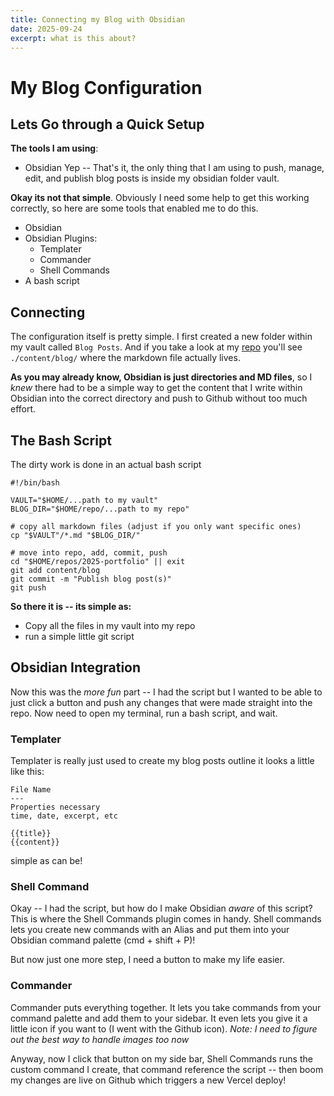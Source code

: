 ```yaml
---
title: Connecting my Blog with Obsidian
date: 2025-09-24
excerpt: what is this about?
---
```

# My Blog Configuration

## Lets Go through a Quick Setup
**The tools I am using**:
- Obsidian
Yep -- That's it, the only thing that I am using to push, manage, edit, and publish blog posts is inside my obsidian folder vault.

**Okay its not that simple**. Obviously I need some help to get this working correctly, so here are some tools that enabled me to do this.
- Obsidian
- Obsidian Plugins:
	- Templater
	- Commander
	- Shell Commands
- A bash script
## Connecting
The configuration itself is pretty simple. I first created a new folder within my vault called `Blog Posts`. And if you take a look at my [repo](https://github.com/Baguirre03/2025-portfolio) you'll see `./content/blog/` where the markdown file actually lives.

**As you may already know, Obsidian is just directories and MD files**, so I *knew* there had to be a simple way to get the content that I write within Obsidian into the correct directory and push to Github without too much effort. 

## The Bash Script
The dirty work is done in an actual bash script
```
#!/bin/bash

VAULT="$HOME/...path to my vault"
BLOG_DIR="$HOME/repo/...path to my repo"

# copy all markdown files (adjust if you only want specific ones)
cp "$VAULT"/*.md "$BLOG_DIR/"

# move into repo, add, commit, push
cd "$HOME/repos/2025-portfolio" || exit
git add content/blog
git commit -m "Publish blog post(s)"
git push
```
**So there it is -- its simple as:**
- Copy all the files in my vault into my repo
- run a simple little git script

## Obsidian Integration
Now this was the *more fun* part -- I had the script but I wanted to be able to just click a button and push any changes that were made straight into the repo. Now need to open my terminal, run a bash script, and wait.
### Templater
Templater is really just used to create my blog posts outline it looks a little like this:
```
File Name
---
Properties necessary
time, date, excerpt, etc

{{title}}
{{content}}
```
simple as can be!
### Shell Command
Okay -- I had the script, but how do I make Obsidian *aware* of this script? This is where the Shell Commands plugin comes in handy. Shell commands lets you create new commands with an Alias and put them into your Obsidian command palette (cmd + shift + P)! 

But now just one more step, I need a button to make my life easier.
### Commander
Commander puts everything together. It lets you take commands from your command palette and add them to your sidebar. It even lets you give it a little icon if you want to (I went with the Github icon). *Note: I need to figure out the best way to handle images too now*

Anyway, now I click that button on my side bar, Shell Commands runs the custom command I create, that command reference the script -- then boom my changes are live on Github which triggers a new Vercel deploy!